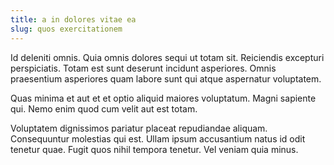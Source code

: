 ```yaml
---
title: a in dolores vitae ea
slug: quos exercitationem
---
```


Id deleniti omnis. Quia omnis dolores sequi ut totam sit. Reiciendis excepturi perspiciatis. Totam est sunt deserunt incidunt asperiores. Omnis praesentium asperiores quam labore sunt qui atque aspernatur voluptatem.

Quas minima et aut et et optio aliquid maiores voluptatum. Magni sapiente qui. Nemo enim quod cum velit aut est totam.

Voluptatem dignissimos pariatur placeat repudiandae aliquam. Consequuntur molestias qui est. Ullam ipsum accusantium natus id odit tenetur quae. Fugit quos nihil tempora tenetur. Vel veniam quia minus.
